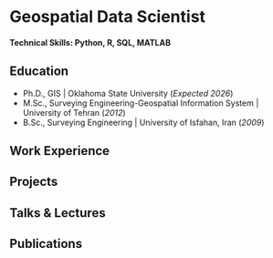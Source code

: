 # Geospatial Data Scientist

#### Technical Skills: Python, R, SQL, MATLAB

## Education
- Ph.D., GIS | Oklahoma State University (_Expected 2026_)								       		
- M.Sc., Surveying Engineering-Geospatial Information System	| University of Tehran (_2012_)	 			        		
- B.Sc., Surveying Engineering | University of Isfahan, Iran (_2009_)

## Work Experience


## Projects


## Talks & Lectures


## Publications

